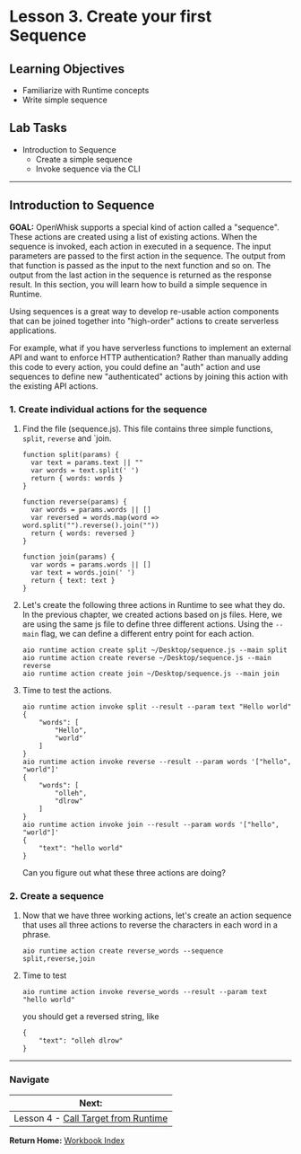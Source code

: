 # Lesson 3. Create your first Sequence

## Learning Objectives

- Familiarize with Runtime concepts
- Write simple sequence

## Lab Tasks

- Introduction to Sequence
    - Create a simple sequence
    - Invoke sequence via the CLI

---

## Introduction to Sequence
**GOAL:** OpenWhisk supports a special kind of action called a "sequence". These actions are created using a list of existing actions. When the sequence is invoked, each action in executed in a sequence. The input parameters are passed to the first action in the sequence. The output from that function is passed as the input to the next function and so on. The output from the last action in the sequence is returned as the response result. In this section, you will learn how to build a simple sequence in Runtime.

Using sequences is a great way to develop re-usable action components that can be joined together into "high-order" actions to create serverless applications.

For example, what if you have serverless functions to implement an external API and want to enforce HTTP authentication? Rather than manually adding this code to every action, you could define an "auth" action and use sequences to define new "authenticated" actions by joining this action with the existing API actions.

### 1. Create individual actions for the sequence

1. Find the file (sequence.js). This file contains three simple functions, `split`, `reverse` and `join. 
    ```
    function split(params) {
      var text = params.text || ""
      var words = text.split(' ')
      return { words: words }
    }
    
    function reverse(params) {
      var words = params.words || []
      var reversed = words.map(word => word.split("").reverse().join(""))
      return { words: reversed }
    }
    
    function join(params) {
      var words = params.words || []
      var text = words.join(' ')
      return { text: text }
    }
    ```
1. Let's create the following three actions in Runtime to see what they do.
    In the previous chapter, we created actions based on js files. Here, we are using the same js file to define three different actions. Using the `--main` flag, we can define a different entry point for each action.
    ```
    aio runtime action create split ~/Desktop/sequence.js --main split
    aio runtime action create reverse ~/Desktop/sequence.js --main reverse
    aio runtime action create join ~/Desktop/sequence.js --main join
    ```
1. Time to test the actions. 
    ```
    aio runtime action invoke split --result --param text "Hello world"
    {
        "words": [
            "Hello",
            "world"
        ]
    }
    aio runtime action invoke reverse --result --param words '["hello", "world"]'
    {
        "words": [
            "olleh",
            "dlrow"
        ]
    }
    aio runtime action invoke join --result --param words '["hello", "world"]'
    {
        "text": "hello world"
    }
    ```
    Can you figure out what these three actions are doing?

### 2. Create a sequence
1. Now that we have three working actions, let's create an action sequence that uses all three actions to reverse the characters in each word in a phrase. 
    ```
    aio runtime action create reverse_words --sequence split,reverse,join
    ```
1. Time to test
    ```
    aio runtime action invoke reverse_words --result --param text "hello world"
    ```
    you should get a reversed string, like
    ```
    {
        "text": "olleh dlrow"
    }
    ```

---

### Navigate

| **Next:**                                                        |
| ---------------------------------------------------------------- |
| Lesson 4 - [Call Target from Runtime](chapter-4.md) |

**Return Home:** [Workbook Index](../README.md)

